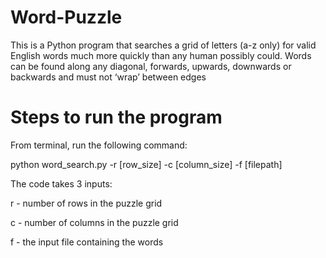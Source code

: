 # Word-Puzzle

 This is a Python program that searches a grid of letters (a-z only) for valid English words much more quickly than any human possibly could. Words can be found along any diagonal, forwards, upwards, downwards or backwards and must not ‘wrap’ between edges
 
 # Steps to run the program
 From terminal, run the following command:
 
 python word_search.py -r [row_size] -c [column_size] -f [filepath]
 
 The code takes 3 inputs:
 
 r - number of rows in the puzzle grid
 
 c - number of columns in the puzzle grid
 
 f - the input file containing the words
